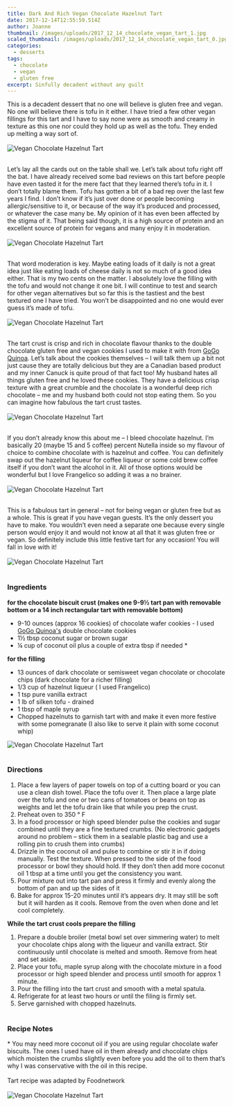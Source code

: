 ```yaml
---
title: Dark And Rich Vegan Chocolate Hazelnut Tart
date: 2017-12-14T12:55:59.514Z
author: Joanne
thumbnail: /images/uploads/2017_12_14_chocolate_vegan_tart_1.jpg
scaled_thumbnail: /images/uploads/2017_12_14_chocolate_vegan_tart_0.jpg
categories:
  - desserts
tags:
  - chocolate
  - vegan
  - gluten free
excerpt: Sinfully decadent without any guilt
---
```

This is a decadent dessert that no one will believe is gluten free and vegan. No one will believe there is tofu in it either.  I have tried a few other vegan fillings for this tart and I have to say none were as smooth and creamy in texture as this one nor could they hold up as well as the tofu. They ended up melting a way sort of.
<br>
<br>
![Vegan Chocolate Hazelnut Tart ](/images/uploads/2017_12_14_chocolate_vegan_tart_2.jpg)
<br>
<br>

Let’s lay all the cards out on the table shall we. Let’s talk about tofu right off the bat. I have already received some bad reviews on this tart before people have even tasted it for the mere fact that they learned there’s tofu in it. I don’t totally blame them. Tofu has gotten a bit of a bad rep over the last few years I find. I don’t know if it’s just over done or people becoming allergic/sensitive to it,  or because of the way it’s produced and processed, or whatever the case many be.  My opinion of it has even been affected by the stigma of it.  That being said though, it is a high source of protein and an excellent source of protein for vegans and many enjoy it in moderation.
<br>
<br>
![Vegan Chocolate Hazelnut Tart ](/images/uploads/2017_12_14_chocolate_vegan_tart_3.jpg)
<br>
<br>

That word moderation is key.  Maybe eating loads of it daily is not a great idea just like eating loads of cheese daily is not so much of a good idea either. That is my two cents on the matter. I absolutely love the filling with the tofu and would not change it one bit. I will continue to test and search for other vegan alternatives but so far this is the tastiest and the best textured one I have tried. You won’t be disappointed and no one would ever guess it’s made of tofu.
<br>
<br>
![Vegan Chocolate Hazelnut Tart ](/images/uploads/2017_12_14_chocolate_vegan_tart_4.jpg)
<br>
<br>

The tart crust is crisp and rich in chocolate flavour thanks to the double chocolate gluten free and vegan cookies I used to make it with from [GoGo Quinoa](https://www.gogoquinoa.com/products/double-chocolate-quinoa-cookies/).  Let’s talk about the cookies themselves – I will talk them up a bit not just cause they are totally delicious but they are a Canadian based product and my inner Canuck is quite proud of that fact too! My husband hates all things gluten free and he loved these cookies. They have a delicious crisp texture with a great crumble and the chocolate is a wonderful deep rich chocolate – me and my husband both could not stop eating them. So you can imagine how fabulous the tart crust tastes.
<br>
<br>
![Vegan Chocolate Hazelnut Tart ](/images/uploads/2017_12_14_chocolate_vegan_tart_5.jpg)
<br>
<br>

If you don’t already know this about me – I bleed chocolate hazelnut. I’m basically 20 (maybe 15 and 5 coffee) percent Nutella inside so my flavour of choice to combine chocolate with is hazelnut and coffee. You can definitely swap out the hazelnut liqueur for coffee liqueur or some cold brew coffee itself if you don’t want the alcohol in it. All of those options would be wonderful but I love Frangelico so adding it was a no brainer.
<br>
<br>
![Vegan Chocolate Hazelnut Tart ](/images/uploads/2017_12_14_chocolate_vegan_tart_6.jpg)
<br>
<br>

This is a fabulous tart in general – not for being vegan or gluten free but as a whole. This is great if you have vegan guests. It’s the only dessert you have to make.  You wouldn’t even need a separate one because every single person would enjoy it and would not know at all that it was gluten free or vegan. So definitely include this little festive tart for any occasion! You will fall in love with it!
<br>
<br>
![Vegan Chocolate Hazelnut Tart ](/images/uploads/2017_12_14_chocolate_vegan_tart_7.jpg)
<br>
<br>



### Ingredients

**for the chocolate biscuit crust (makes one 9-9&frac12; tart pan with removable bottom or a 14 inch rectangular tart with removable bottom)**

* 9-10 ounces (approx 16 cookies) of chocolate wafer cookies - I used <span class="highlight">[GoGo Quinoa's](https://www.gogoquinoa.com/products/double-chocolate-quinoa-cookies/)</span> double chocolate cookies
* 1&frac12; tbsp coconut sugar or brown sugar
* &frac14; cup of coconut oil plus  a couple of extra tbsp if needed *

**for the filling**

* 13 ounces of dark chocolate or semisweet vegan chocolate or chocolate chips (dark chocolate for a richer filling)
* 1/3 cup of hazelnut liqueur ( I used Frangelico)
* 1 tsp pure vanilla extract
* 1 lb of silken tofu - drained
* 1 tbsp of maple syrup
* Chopped hazelnuts to garnish tart with and make it even more festive with some pomegranate (I also like to serve it plain with some coconut whip)  

![Vegan Chocolate Hazelnut Tart ](/images/uploads/2017_12_14_chocolate_vegan_tart_8.jpg)
<br>
<br>

### Directions

1. Place a few layers of paper towels on top of a cutting board or you can use a clean dish towel. Place the tofu over it. Then place a large plate over the tofu and one or two cans of tomatoes or beans on top as weights and let the tofu drain like that while you prep the crust.
2. Preheat oven to 350 &deg; F
3. In a food processor or high speed blender pulse the cookies and sugar combined until they are a fine textured crumbs. (No electronic gadgets around no problem – stick them in a sealable plastic bag and use a rolling pin to crush them into crumbs)
4. Drizzle in the coconut oil and pulse to combine or stir it in if doing manually. Test the texture. When pressed to the side of the food processor or bowl they should hold. If they don’t then add more coconut oil 1 tbsp at a time until you get the consistency you want.
5. Pour mixture out into tart pan and press it firmly and evenly along the bottom of pan and up the sides of it
6. Bake for approx 15-20 minutes until it’s appears dry.  It may still be soft but it will harden as it cools.  Remove from the oven when done and let cool completely.

**While the tart crust cools prepare the filling**

1. Prepare a double broiler (metal bowl set over simmering water) to melt your chocolate chips along with the liqueur and vanilla extract. Stir continuously until chocolate is melted and smooth.  Remove from heat and set aside.
2. Place your tofu, maple syrup along with the chocolate mixture in a food processor or high speed blender and process until smooth for approx 1 minute.
3. Pour the filling into the tart crust and smooth with a metal spatula.
4. Refrigerate for at least two hours or until the filing is firmly set.  
5. Serve garnished with chopped hazelnuts.
   <br>
   <br>

### Recipe Notes

\* You may need more coconut oil if you are using regular chocolate wafer biscuits.  The ones I used have oil in them already and chocolate chips which moisten the crumbs slightly even before you add the oil to them that’s why I was conservative with the oil in this recipe.
<br>
<br>
Tart recipe was adapted by Foodnetwork
<br>
<br>
![Vegan Chocolate Hazelnut Tart ](/images/uploads/2017_12_14_chocolate_vegan_tart_9.jpg)
